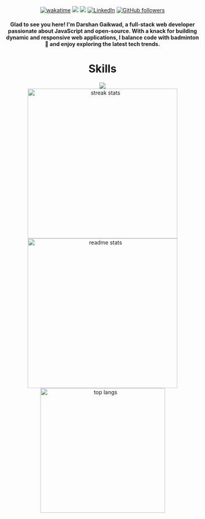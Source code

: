 <div align="center">

[![wakatime](https://wakatime.com/badge/user/018bc9e4-4b72-4347-968d-38f6246d1c7c.svg)](https://wakatime.com/@018bc9e4-4b72-4347-968d-38f6246d1c7c)
<a href="https://visitorbadge.io/status?path=darshangaikwad4114%2Fdarshangaikwad4114"><img src="https://api.visitorbadge.io/api/visitors?path=darshangaikwad4114%2Fdarshangaikwad4114&label=🌍 %20 Total%20Visitors&countColor=%23263759&style=flat&labelStyle=none" /></a>
<a href="https://github.com/darshangaikwad4114?tab=repositories"><img src="https://img.shields.io/github/stars/darshangaikwad4114?style=flat&logo=github&label=Total%20Stars&color=teal"/></a>
[![LinkedIn](https://img.shields.io/static/v1.svg?label=LinkedIn&message=darshan-gaikwad&logo=linkedin&style=flat&color=blue)](https://www.linkedin.com/in/darshan-gaikwad/) [![GitHub followers](https://img.shields.io/github/followers/darshangaikwad4114.svg?label=Follow%20@darshangaikwad4114&style=social)](https://github.com/darshangaikwad4114/)

<h4>
Glad to see you here! I'm Darshan Gaikwad, a full-stack web developer passionate about JavaScript and open-source. With a knack for building dynamic and responsive web applications, I balance code with badminton 🏸 and enjoy exploring the latest tech trends.
</h4>

<div align="center">
<h1>Skills</h1>
    <img src="https://skillicons.dev/icons?i=cpp,java,python,html,css,javascript,typescript,bootstrap,tailwind,sass,nodejs,react,redux,next,express,mongo,mysql,vite,firebase,netlify,aws,postman,git,vscode,&perline=8" />
</div>
<div align=center>
  <img width=390 src="https://streak-stats.demolab.com/?user=darshangaikwad4114&count_private=true&theme=react&border_radius=10" alt="streak stats"/>
  <img width=390 src="https://github-readme-stats.vercel.app/api?username=darshangaikwad4114&show_icons=true&theme=react&rank_icon=github&border_radius=10" alt="readme stats" />
  <img width=325 align="center" src="https://github-readme-stats.vercel.app/api/top-langs/?username=darshangaikwad4114&hide=HTML&langs_count=8&layout=compact&theme=react&border_radius=10&size_weight=0.5&count_weight=0.5&exclude_repo=github-readme-stats" alt="top langs" />
</div>
<br>
<!-- <p align="center">
  <img  align=top flex-grow=1 src="https://leetcard.jacoblin.cool/Darshan_gaikwad?theme=dark&font=Nunito&ext=heatmap" />  
</p> -->
